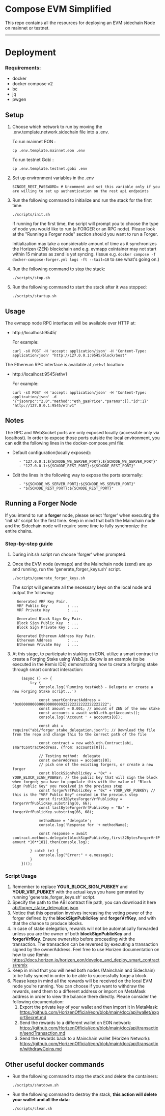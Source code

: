 # Compose EVM Simplified
This repo contains all the resources for deploying an EVM sidechain Node on mainnet or testnet.

---
# Deployment

### Requirements:
* docker
* docker compose v2
* bc
* jq
* pwgen

## Setup
1. Choose which network to run by moving the .env.template.network.sidechain file into a .env.

   To run mainnet EON : 
    ```shell
    cp .env.template.mainnet.eon .env
    ```
   To run testnet Gobi : 
    ```shell
    cp .env.template.testnet.gobi .env
    ```
2. Set up environment variables in the .env 
    ```shell
    SCNODE_REST_PASSWORD= # Uncomment and set this variable only if you are willing to set up authentication on the rest api endpoints
    ```
3. Run the following command to initialize and run the stack for the first time:
    ```shell
    ./scripts/init.sh
    ```
    If running for the first time, the script will prompt you to choose the type of node you would like to run (a FORGER or an RPC node).
    Please look at the "Running a Forger node" section should you want to run a Forger. 
    
    Initialization may take a considerable amount of time as it synchronizes the Horizen (ZEN) blockchain and e.g. evmapp cointainer may
    not start within 15 minutes as zend is yet syncing. (Issue e.g. `docker compose -f docker-compose-forger.yml logs -ft --tail=10` to 
    see what's going on.)
   
4. Run the following command to stop the stack:
    ```shell
    ./scripts/stop.sh
    ```
5. Run the following command to start the stack after it was stopped:
    ```shell
    ./scripts/startup.sh
    ```

## Usage
The evmapp node RPC interfaces will be available over HTTP at:
- http://localhost:9545/

   For example:
   ```
   curl -sX POST -H 'accept: application/json' -H 'Content-Type: application/json' "http://127.0.0.1:9545/block/best"
   ```

The Ethereum RPC interface is available at `/ethv1` location:
- http://localhost:9545/ethv1

   For example:
   ```
   curl -sX POST -H 'accept: application/json' -H 'Content-Type: application/json' -d '{"jsonrpc":"2.0","method":"eth_gasPrice","params":[],"id":1}' "http://127.0.0.1:9545/ethv1"
   ```
## Notes
The RPC and WebSocket ports are only exposed locally (accessible only via localhost).
In order to expose those ports outside the local environment, you can edit the following lines in the docker-compose.yml file:
   
- Default configuration(locally exposed):
   ```
      - "127.0.0.1:${SCNODE_WS_SERVER_PORT}:${SCNODE_WS_SERVER_PORT}"
      - "127.0.0.1:${SCNODE_REST_PORT}:${SCNODE_REST_PORT}"
   ```

- Edit the lines in the following way to expose the ports externally:
   ```
      - "${SCNODE_WS_SERVER_PORT}:${SCNODE_WS_SERVER_PORT}"
      - "${SCNODE_REST_PORT}:${SCNODE_REST_PORT}"
   ```

## Running a Forger Node 
If you intend to run a **forger** node, please select 'forger' when executing the 'init.sh' script for the first time. Keep in mind that both the Mainchain node and the Sidechain node will require some time to fully synchronize the entire chains.

### Step-by-step guide ### 

1. During init.sh script run choose 'forger' when prompted. 
2. Once the EVM node (evmapp) and the Mainchain node (zend) are up and running, run the 'generate_forger_keys.sh' script. 
    ```shell
    ./scripts/generate_forger_keys.sh
    ```
    The script will generate all the necessary keys on the local node and output the following:
    ```shell
      Generated VRF Key Pair.
      VRF Public Key         : ...
      VRF Private Key        : ...

      Generated Block Sign Key Pair.
      Block Sign Public Key  : ...
      Block Sign Private Key : ...

      Generated Ethereum Address Key Pair.
      Ethereum Address       : ...
      Ethereum Private Key   : ...
    ```

3. At this stage, to participate in staking on EON, utilize a smart contract to create a Forging Stake using Web3.js. 
Below is an example (to be executed in the Remix IDE) demonstrating how to create a forging stake through smart contract interaction:
    ```shell
        (async () => {
            try {
                console.log('Running testWeb3 - Delegate or create a new Forging Stake script...')

                const smartContractAddress = "0x0000000000000000000022222222222222222222";
                const amount = 0.001; // amount of ZEN of the new stake
                const accounts = await web3.eth.getAccounts();
                console.log('Account ' + accounts[0]);

                const abi = require("abi/forger_stake_delegation.json"); // Download the file from the repo and change this to the correct path of the file

                const contract = new web3.eth.Contract(abi, smartContractAddress, {from: accounts[0]});

                // Testing method:  delegate
                const ownerAddress = accounts[0];
                // pick one of the existing forgers, or create a new forger
                const blockSignPublicKey = "0x" + YOUR_BLOCK_SIGN_PUBKEY; // the public key that will sign the block when forged; you have to populate this with the value of "Block Sign Public Key" you received in the previous step
                const forgerVrfPublicKey = "0x" + YOUR_VRF_PUBKEY; // this is the "VRF Public Key" created in the previous step
                const first32BytesForgerVrfPublicKey = forgerVrfPublicKey.substring(0, 66);
                const lastByteForgerVrfPublicKey = "0x" + forgerVrfPublicKey.substring(66, 68);

                methodName = 'delegate';
                console.log('Response for '+ methodName);

                const response = await contract.methods.delegate(blockSignPublicKey,first32BytesForgerVrfPublicKey,lastByteForgerVrfPublicKey,ownerAddress).send({value: amount *10**18}).then(console.log);

            } catch (e) {
                console.log("Error:" + e.message);
            }
        })();
    ```

### Script Usage ###
1. Remember to replace **YOUR_BLOCK_SIGN_PUBKEY** and **YOUR_VRF_PUBKEY** with the actual keys you have generated by running 'generate_forger_keys.sh' script.
2. Specify the path to the ABI contract file path, you can download it here [abi/forger_stake_delegation.json](https://raw.githubusercontent.com/HorizenOfficial/compose-evm-simplified/main/abi/forger_stake_delegation.json).
3. Notice that this operation involves increasing the voting power of the forger defined by the **blockSignPublicKey** and **forgerVrfKey**, and with that the chance to produce blocks.
4. In case of stake delegation, rewards will not be automatically forwarded unless you are the owner of both **blockSignPublicKey** and **forgerVrfKey**. Ensure ownership before proceeding with the transaction. The transaction can be reversed by executing a transaction signed by the ownerAddress. Feel free to use Horizen documentation on how to use Remix: https://docs.horizen.io/horizen_eon/develop_and_deploy_smart_contracts/remix
5. Keep in mind that you will need both nodes (Mainchain and Sidechain) to be fully synced in order to be able to successfully forge a block.
6. Please keep in mind all the rewards will be received on the local EVM node you're running. You can choose if you want to withdraw the rewards, send them to a different address or import on MetaMask address in order to view the balance there directly. Please consider the following documentation:
   1. Export the private key of your wallet and then import it in MetaMask: https://github.com/HorizenOfficial/eon/blob/main/doc/api/wallet/exportSecret.md
   2. Send the rewards to a different wallet on EON network: https://github.com/HorizenOfficial/eon/blob/main/doc/api/transaction/sendTransaction.md
   3. Send the rewards back to a Mainchain wallet (Horizen Network): https://github.com/HorizenOfficial/eon/blob/main/doc/api/transaction/withdrawCoins.md

## Other useful docker commands
- Run the following command to stop the stack and delete the containers:
    ```shell
    ./scripts/shutdown.sh
    ```
- Run the following command to destroy the stack, **this action will delete your wallet and all the data**:
    ```shell
    ./scripts/clean.sh
    ```
    
